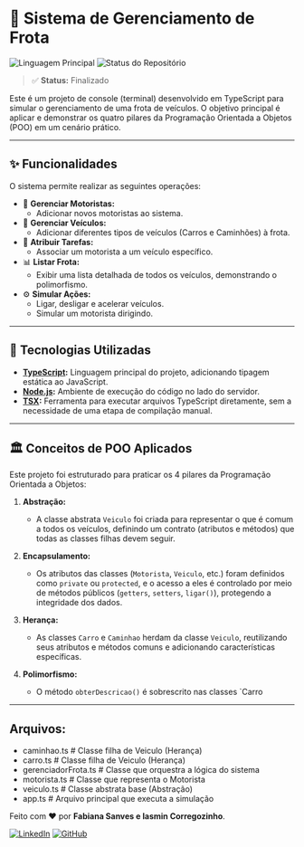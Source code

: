 # 🚗 Sistema de Gerenciamento de Frota

![Linguagem Principal](https://img.shields.io/github/languages/top/FabianaSanves/sistema-frota?style=for-the-badge)
![Status do Repositório](https://img.shields.io/badge/status-finalizado-green?style=for-the-badge)

> ✅ **Status:** Finalizado

Este é um projeto de console (terminal) desenvolvido em TypeScript para simular o gerenciamento de uma frota de veículos. O objetivo principal é aplicar e demonstrar os quatro pilares da Programação Orientada a Objetos (POO) em um cenário prático.

---

## ✨ Funcionalidades

O sistema permite realizar as seguintes operações:

-   👤 **Gerenciar Motoristas:**
    -   Adicionar novos motoristas ao sistema.
-   🚚 **Gerenciar Veículos:**
    -   Adicionar diferentes tipos de veículos (Carros e Caminhões) à frota.
-   🔄 **Atribuir Tarefas:**
    -   Associar um motorista a um veículo específico.
-   📊 **Listar Frota:**
    -   Exibir uma lista detalhada de todos os veículos, demonstrando o polimorfismo.
-   ⚙️ **Simular Ações:**
    -   Ligar, desligar e acelerar veículos.
    -   Simular um motorista dirigindo.

---

## 🚀 Tecnologias Utilizadas

-   **[TypeScript](https://www.typescriptlang.org/):** Linguagem principal do projeto, adicionando tipagem estática ao JavaScript.
-   **[Node.js](https://nodejs.org/):** Ambiente de execução do código no lado do servidor.
-   **[TSX](https://github.com/esbuild-kit/tsx):** Ferramenta para executar arquivos TypeScript diretamente, sem a necessidade de uma etapa de compilação manual.

---

## 🏛️ Conceitos de POO Aplicados

Este projeto foi estruturado para praticar os 4 pilares da Programação Orientada a Objetos:

1.  **Abstração:**
    -   A classe abstrata `Veiculo` foi criada para representar o que é comum a todos os veículos, definindo um contrato (atributos e métodos) que todas as classes filhas devem seguir.

2.  **Encapsulamento:**
    -   Os atributos das classes (`Motorista`, `Veiculo`, etc.) foram definidos como `private` ou `protected`, e o acesso a eles é controlado por meio de métodos públicos (`getters`, `setters`, `ligar()`), protegendo a integridade dos dados.

3.  **Herança:**
    -   As classes `Carro` e `Caminhao` herdam da classe `Veiculo`, reutilizando seus atributos e métodos comuns e adicionando características específicas.

4.  **Polimorfismo:**
    -   O método `obterDescricao()` é sobrescrito nas classes `Carro
---

## **Arquivos:**
   
  -  caminhao.ts         # Classe filha de Veiculo (Herança)
  -  carro.ts            # Classe filha de Veiculo (Herança)
  -  gerenciadorFrota.ts   # Classe que orquestra a lógica do sistema
  -  motorista.ts        # Classe que representa o Motorista
  -  veiculo.ts          # Classe abstrata base (Abstração)
  -  app.ts              # Arquivo principal que executa a simulação


Feito com ❤️ por **Fabiana Sanves e Iasmin Corregozinho**.

[![LinkedIn](https://img.shields.io/badge/LinkedIn-Fabiana%20Sanves-0A66C2?style=flat-square&logo=linkedin)](https://www.linkedin.com/in/fabisanves/)
[![GitHub](https://img.shields.io/badge/GitHub-FabianaSanves-181717?style=flat-square&logo=github)](https://github.com/FabianaSanves)
